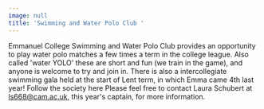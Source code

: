 ```yaml
---
image: null
title: 'Swimming and Water Polo Club '
---
```


 Emmanuel College Swimming and Water Polo Club provides an opportunity to play water polo matches a few times a term in the college league. Also called 'water YOLO' these are short and fun (we train in the game), and anyone is welcome to try and join in. 
 There is also a intercollegiate swimming gala held at the start of Lent term, in which Emma came 4th last year!
 Follow the society here
Please feel free to contact Laura Schubert at ls668@cam.ac.uk, this year's captain, for more information.
